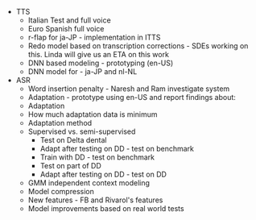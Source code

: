   * TTS
    * Italian Test and full voice
    * Euro Spanish full voice
    * r-flap for ja-JP - implementation in  ITTS
    * Redo model based on transcription corrections - SDEs working on this. Linda will give us an ETA on this work
    * DNN based modeling - prototyping (en-US)
    * DNN model for - ja-JP and nl-NL
  * ASR
    * Word insertion penalty - Naresh and Ram investigate system
    * Adaptation - prototype using en-US and report findings about:
    * Adaptation
    * How much adaptation data is minimum
    * Adaptation method
    * Supervised vs. semi-supervised
      * Test on Delta dental
      * Adapt after testing on DD - test on benchmark 
      * Train with DD - test on benchmark 
      * Test on part of DD
      * Adapt after testing on DD - test on DD
    * GMM independent context modeling
    * Model compression
    * New features - FB and Rivarol's features
    * Model improvements based on real world tests


